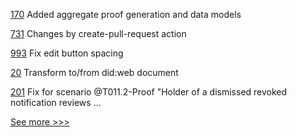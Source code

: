 
[170](https://github.com/hyperledger/anoncreds-spec/pull/170) Added aggregate proof generation and data models

[731](https://github.com/hyperledger/aries-agent-test-harness/pull/731) Changes by create-pull-request action

[993](https://github.com/hyperledger/aries-mobile-agent-react-native/pull/993) Fix edit button spacing

[20](https://github.com/hyperledger-labs/did-webs-resolver/pull/20) Transform to/from did:web document

[201](https://github.com/hyperledger/aries-mobile-test-harness/pull/201) Fix for scenario @T011.2-Proof "Holder of a dismissed revoked notification reviews …


[See more >>>](https://start-here.hyperledger.org/pull-requests)
